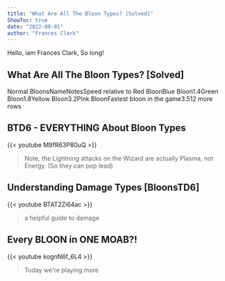 ```yaml
---
title: "What Are All The Bloon Types? [Solved]"
ShowToc: true 
date: "2022-09-01"
author: "Frances Clark" 
---
```


Hello, iam Frances Clark, So long!
## What Are All The Bloon Types? [Solved]
Normal BloonsNameNotesSpeed relative to Red BloonBlue Bloon1.4Green Bloon1.8Yellow Bloon3.2Pink BloonFastest bloon in the game3.512 more rows

## BTD6 - EVERYTHING About Bloon Types
{{< youtube M9fR63P80uQ >}}
>Note, the Lightning attacks on the Wizard are actually Plasma, not Energy. (So they can pop lead)

## Understanding Damage Types [BloonsTD6]
{{< youtube BTAT2Zi64ac >}}
>a helpful guide to damage 

## Every BLOON in ONE MOAB?!
{{< youtube kognN6f_6L4 >}}
>Today we're playing more 

